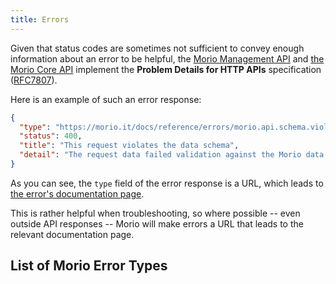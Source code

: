 ```yaml
---
title: Errors
---
```


Given that status codes are sometimes not sufficient to convey enough
information about an error to be helpful, the [Morio Management
API](/docs/guides/apis/api) and [the Morio Core API](/docs/guides/apis/code)
implement the **Problem Details for HTTP APIs** specification
([RFC7807](https://datatracker.ietf.org/doc/html/rfc7807)).

Here is an example of such an error response:

```json
{
  "type": "https://morio.it/docs/reference/errors/morio.api.schema.violation",
  "status": 400,
  "title": "This request violates the data schema",
  "detail": "The request data failed validation against the Morio data schema. This means the request is invalid."
}
```

As you can see, the `type` field of the error response is a URL, which leads to
[the error's documentation
page](/docs/reference/errors/morio.api.schema.violation).

This is rather helpful when troubleshooting, so where possible -- even outside
API responses -- Morio will make errors a URL that leads to the relevant documentation page.



## List of Morio Error Types

<SubPages />


